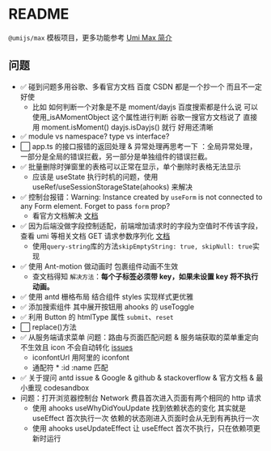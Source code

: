 # README

`@umijs/max` 模板项目，更多功能参考 [Umi Max 简介](https://umijs.org/docs/max/introduce)

## 问题

- ✅ 碰到问题多用谷歌、多看官方文档 百度 CSDN 都是一个抄一个 而且不一定好使
  - 比如 如何判断一个对象是不是 moment/dayjs 百度搜索都是什么说 可以使用\_isAMomentObject 这个属性进行判断 谷歌一搜官方文档说了 直接用 moment.isMoment() dayjs.isDayjs() 就行 好用还清晰
- ✅ module vs namespace? type vs interface?
- ⬜ app.ts 的接口报错的返回处理 & 异常处理再思考一下 ：全局异常处理，一部分是全局的错误拦截，另一部分是单独组件的错误拦截。
- ✅ 批量删除时弹窗里的表格可以正常在显示，单个删除时表格无法显示
  - 应该是 useState 执行时机的问题，使用 useRef/useSessionStorageState(ahooks) 来解决
- ✅ 控制台报错：Warning: Instance created by `useForm` is not connected to any Form element. Forget to pass `form` prop?
  - 看官方文档解决 [文档](https://ant.design/components/form-cn#%E4%B8%BA%E4%BD%95%E5%9C%A8-modal-%E4%B8%AD%E8%B0%83%E7%94%A8-form-%E6%8E%A7%E5%88%B6%E5%8F%B0%E4%BC%9A%E6%8A%A5%E9%94%99)
- ✅ 因为后端没做字段控制适配，前端增加请求时的字段为空值时不传该字段，查看 umi 等相关文档 GET 请求参数序列化 [文档](https://umijs.org/docs/max/request#get-%E8%AF%B7%E6%B1%82%E5%8F%82%E6%95%B0%E5%BA%8F%E5%88%97%E5%8C%96)
  - 使用`query-string`库的方法`skipEmptyString: true, skipNull: true`实现
- ✅ 使用 Ant-motion 做动画时 包裹组件动画不生效
  - 查文档得知 `解决方法`：**每个子标签必须带 key，如果未设置 key 将不执行动画。**
- ✅ 使用 antd 栅格布局 结合组件 styles 实现样式更优雅
- ✅ 添加搜索组件 其中展开按钮用 ahooks 的 useToggle
- ✅ 利用 Button 的 htmlType 属性 `submit`、`reset`
- ⬜ replace()方法
- ✅ 从服务端请求菜单 问题：路由与页面匹配问题 & 服务端获取的菜单重定向不生效且 icon 不会自动转化 [issues](https://github.com/ant-design/ant-design-pro/issues/8101)
  - iconfontUrl 用阿里的 iconfont
  - 通配符 \* :id :name 匹配
- ✅ 关于提问 antd issue & Google & github & stackoverflow & 官方文档 & 最小重现 codesandbox
- 问题：打开浏览器控制台 Network 费县首次进入页面有两个相同的 http 请求
  - 使用 ahooks useWhyDidYouUpdate 找到依赖状态的变化 其实就是 useEffect 首次执行一次 依赖的状态刚进入页面时会从无到有再执行一次
  - 使用 ahooks useUpdateEffect 让 useEffect 首次不执行，只在依赖项更新时运行
